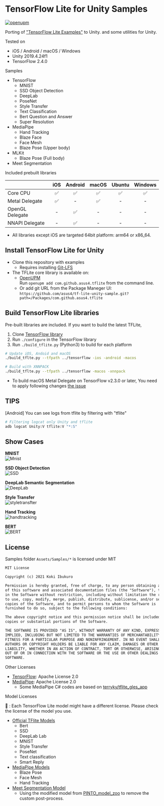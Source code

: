 # TensorFlow Lite for Unity Samples

[![openupm](https://img.shields.io/npm/v/com.github.asus4.tflite?label=openupm&registry_uri=https://package.openupm.com)](https://openupm.com/packages/com.github.asus4.tflite/)

Porting of ["TensorFlow Lite Examples"](https://www.tensorflow.org/lite/examples) to Unity. and some utilities for Unity.

Tested on  

- iOS / Android / macOS / Windows  
- Unity 2019.4.24f1
- TensorFlow 2.4.0

Samples

- TensorFlow
  - MNIST
  - SSD Object Detection
  - DeepLab
  - PoseNet
  - Style Transfer
  - Text Classification
  - Bert Question and Answer
  - Super Resolution
- MediaPipe
  - Hand Tracking
  - Blaze Face
  - Face Mesh
  - Blaze Pose (Upper body)
- MLKit
  - Blaze Pose (Full body)
- Meet Segmentation

Included prebuilt libraries

| | iOS | Android | macOS | Ubuntu | Windows |
|---|:---:|:---:|:---:|:---:|:---:|
| Core CPU |✅|✅|✅|✅|✅|
| Metal Delegate |✅| - |✅| - | - |
| OpenGL Delegate | - |✅| - | - | - |
| NNAPI Delegate | - |✅| - | - | - |

- All libraries except iOS are targeted 64bit platform: arm64 or x86_64.

## Install TensorFlow Lite for Unity

- Clone this repository with examples
  - Requires installing [Git-LFS](https://git-lfs.github.com/)
- The TFLite core library is available on:
  - [OpenUPM](https://openupm.com/packages/com.github.asus4.tflite/)  
  Run `openupm add com.github.asus4.tflite` from the command line.
  - Or add git URL from the Package Maneger UI: `https://github.com/asus4/tf-lite-unity-sample.git?path=/Packages/com.github.asus4.tflite`

## Build TensorFlow Lite libraries

Pre-built libraries are included. If you want to build the latest TFLite,

1. Clone [TensorFlow library](https://github.com/tensorflow/tensorflow/)
2. Run `./configure` in the TensorFlow library
3. Run `./build_tflite.py` (Python3) to build for each platform

  ```sh
  # Update iOS, Andoid and macOS
  ./build_tflte.py --tfpath ../tensorflow -ios -android -macos

  # Build with XNNPACK
  ./build_tflte.py --tfpath ../tensorflow -macos -xnnpack
  ```

- To build macOS Metal Delegate on TensorFlow v2.3.0 or later, You need to apply following changes [the issue](https://github.com/tensorflow/tensorflow/issues/41039#issuecomment-664701908)

## TIPS

\[Android\] You can see logs from tflite by filtering with "tflite"  

```bash
# Filtering logcat only Unity and tflite
adb logcat Unity:V tflite:V "*:S"
```

## Show Cases

__MNIST__  
![Mnist](https://imgur.com/yi2MtCF.gif)

__SSD Object Detection__  
![SSD](https://imgur.com/Omeatqc.gif)

__DeepLab Semantic Segmentation__  
![DeepLab](https://imgur.com/tH1Z8NG.gif)

__Style Transfer__  
![styletransfter](https://i.imgur.com/SOLMjZi.gif)

__Hand Tracking__  
![handtracking](https://user-images.githubusercontent.com/357497/89078175-28179780-d384-11ea-8a35-8b48a31aa52d.gif)

__BERT__  
![BERT](https://user-images.githubusercontent.com/357497/89077837-6496c380-d383-11ea-96f8-a5ae6e61d603.png)

## License

Samples folder `Assets/Samples/*` is licensed under MIT

```markdown
MIT License

Copyright (c) 2021 Koki Ibukuro

Permission is hereby granted, free of charge, to any person obtaining a copy
of this software and associated documentation files (the "Software"), to deal
in the Software without restriction, including without limitation the rights
to use, copy, modify, merge, publish, distribute, sublicense, and/or sell
copies of the Software, and to permit persons to whom the Software is
furnished to do so, subject to the following conditions:

The above copyright notice and this permission notice shall be included in all
copies or substantial portions of the Software.

THE SOFTWARE IS PROVIDED "AS IS", WITHOUT WARRANTY OF ANY KIND, EXPRESS OR
IMPLIED, INCLUDING BUT NOT LIMITED TO THE WARRANTIES OF MERCHANTABILITY,
FITNESS FOR A PARTICULAR PURPOSE AND NONINFRINGEMENT. IN NO EVENT SHALL THE
AUTHORS OR COPYRIGHT HOLDERS BE LIABLE FOR ANY CLAIM, DAMAGES OR OTHER
LIABILITY, WHETHER IN AN ACTION OF CONTRACT, TORT OR OTHERWISE, ARISING FROM,
OUT OF OR IN CONNECTION WITH THE SOFTWARE OR THE USE OR OTHER DEALINGS IN THE
SOFTWARE.
```

Other Licenses

- [TensorFlow](https://github.com/tensorflow/tensorflow/blob/master/LICENSE): Apache License 2.0
- [MediaPipe](https://github.com/google/mediapipe/blob/master/LICENSE): Apache License 2.0
  - Some MediaPipe C# codes are based on [terryky/tflite_gles_app](https://github.com/terryky/tflite_gles_app)

Model Licenses

📌 : Each TensorFlow Lite model might have a different license. Please check the license of the model you use.

- [Official TFlite Models](https://www.tensorflow.org/lite/examples)
  - Bert
  - SSD
  - DeepLab Lab
  - MNIST
  - Style Transfer
  - PoseNet
  - Text classification
  - Smart Reply
- [MediaPipe Models](https://github.com/google/mediapipe)
  - Blaze Pose
  - Face Mesh
  - Hand Tracking
- [Meet Segmentation Model](https://drive.google.com/file/d/1lnP1bRi9CSqQQXUHa13159vLELYDgDu0/view)
  - Using the modified model from [PINTO_model_zoo](https://github.com/PINTO0309/PINTO_model_zoo) to remove the custom post-process.
